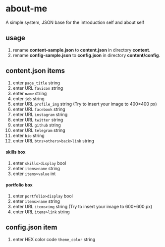 # about-me
 A simple system, JSON base for the introduction self and about self
## usage
 1. rename **content-sample.json** to **content.json** in directory **content**.
 2. rename **config-sample.json** to **config.json** in directory **content/config**.
 ## content.json items
1. enter `page_title` string
2. enter URL `favicon` string
3. enter `name` string
4. enter `job` string
5. enter URL `profile_img` string (Try to insert your image to 400*400 px)
6. enter URL `facebook` string
7. enter URL `instagram` string
8. enter URL `twitter` string
9. enter URL `github` string
10. enter URL `telegram` string 
11. enter `bio` string
12. enter URL `btns>others>back>link` string 
#### skills box
1. enter `skills>display` bool
2. enter `items>name` string
3. enter `items>value` int
#### portfolio box
1. enter `portfolio>display` bool
2. enter `items>name` string
3. enter URL `items>img` string (Try to insert your image to 600*600 px)
4. enter URL `items>link` string
## config.json item
1. enter HEX color code `theme_color` string
